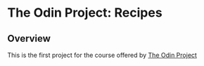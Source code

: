 # The Odin Project: Recipes

## Overview

This is the first project for the course offered by [The Odin Project](https://www.theodinproject.com/)


